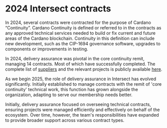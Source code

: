 # 2024 Intersect contracts

In 2024, several contracts were contracted for the purpose of Cardano “Continuity”. Cardano Continuity is defined or referred to in the contracts as any approved technical services needed to build or fix current and future areas of the Cardano blockchain. Continuity in this definition can include new development, such as the CIP-1694 governance software, upgrades to components or improvements in testing.&#x20;

In 2024, delivery assurance was pivotal in the core continuity remit, managing 14 contracts. Most of which have successfully completed. The complete list of [suppliers](cardano-continuity-suppliers/) and the relevant projects is publicly available [here](cardano-continuity-reports/).

As we begin 2025, the role of delivery assurance in Intersect has evolved significantly. Initially established to manage contracts with the remit of 'core continuity' technical work, this function has grown alongside the organization, adapting to serve our membership needs better.

Initially, delivery assurance focused on overseeing technical contracts, ensuring projects were managed efficiently and effectively on behalf of the ecosystem. Over time, however, the team's responsibilities have expanded to provide broader support across various contract types.&#x20;

